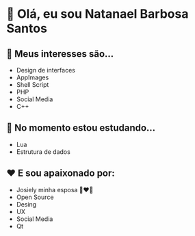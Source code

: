 #  👋 Olá, eu sou Natanael Barbosa Santos
## 👀 Meus interesses são...
  - Design de interfaces
  - AppImages
  - Shell Script
  - PHP
  - Social Media
  - C++
## 🌱 No momento estou estudando...
  - Lua
  - Estrutura de dados
## :heart: E sou apaixonado por:
  - Josiely minha esposa 👩‍❤️‍👨
  - Open Source
  - Desing 
  - UX
  - Social Media
  - Qt
<!--
## 📫 Se quiser entrar em contato comigo:
  - Meu Telegram
  - Meu Instagram
  - Meu Canal no YouTube
-->
